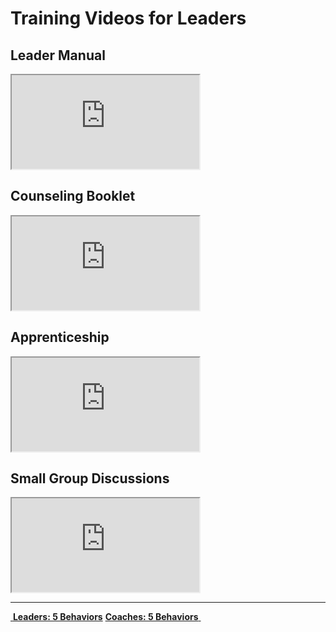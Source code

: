 # Training Videos for Leaders  

## Leader Manual  
<iframe src="https://www.youtube.com/embed/epGyAwpp4CQ" allowfullscreen></iframe>

## Counseling Booklet  
<iframe src="https://www.youtube.com/embed/McMvypehVBo" allowfullscreen></iframe>

## Apprenticeship  
<iframe src="https://www.youtube.com/embed/gK_4gBGFqAQ" allowfullscreen></iframe>

## Small Group Discussions  
<iframe src="https://www.youtube.com/embed/iPZKQWV275A" allowfullscreen></iframe>


<!--End of Markdown Content-->

<!--Bottom Page Nav Buttons-->
<hr>
<a class="btn btn-default btn-sm" href="/leaders" role="button"><i class="fa fa-arrow-left"></i>&nbsp;<b>Leaders: 5 Behaviors</b></a>
<a class="btn btn-default btn-sm" href="/coaches" role="button"><b>Coaches: 5 Behaviors</b>&nbsp;<i class="fa fa-arrow-right"></i></a>
